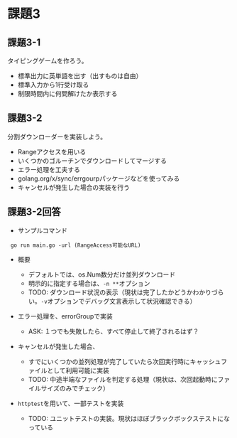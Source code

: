 # 課題3

## 課題3-1

タイピングゲームを作ろう。

* 標準出力に英単語を出す（出すものは自由）
* 標準入力から1行受け取る
* 制限時間内に何問解けたか表示する

## 課題3-2

分割ダウンローダーを実装しよう。

* Rangeアクセスを用いる
* いくつかのゴルーチンでダウンロードしてマージする
* エラー処理を工夫する
 * golang.org/x/sync/errgourpパッケージなどを使ってみる
* キャンセルが発生した場合の実装を行う

  
## 課題3-2回答

* サンプルコマンド
```
 go run main.go -url (RangeAccess可能なURL)
```

* 概要
  * デフォルトでは、os.Num数分だけ並列ダウンロード
  * 明示的に指定する場合は、`-n **`オプション
  * TODO: ダウンロード状況の表示（現状は完了したかどうかわかりづらい。`-v`オプションでデバッグ文言表示して状況確認できる）

* エラー処理を、errorGroupで実装
  * ASK: １つでも失敗したら、すべて停止して終了されるはず？

* キャンセルが発生した場合、
  * すでにいくつかの並列処理が完了していたら次回実行時にキャッシュファイルとして利用可能に実装
  * TODO: 中途半端なファイルを判定する処理（現状は、次回起動時にファイルサイズのみでチェック）

* `httptest`を用いて、一部テストを実装
  * TODO: ユニットテストの実装。現状はほぼブラックボックステストになっている

